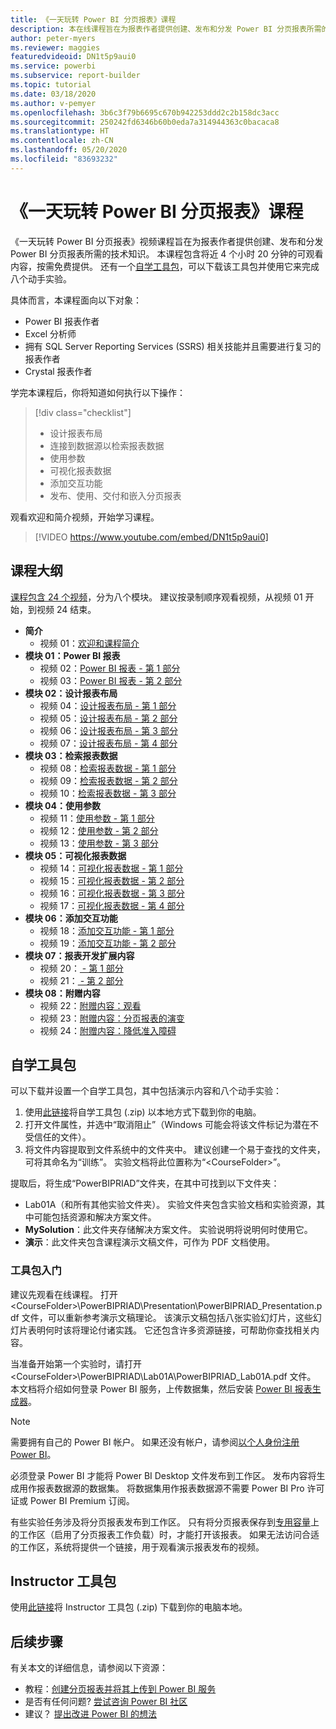 ```yaml
---
title: 《一天玩转 Power BI 分页报表》课程
description: 本在线课程旨在为报表作者提供创建、发布和分发 Power BI 分页报表所需的技术知识。
author: peter-myers
ms.reviewer: maggies
featuredvideoid: DN1t5p9aui0
ms.service: powerbi
ms.subservice: report-builder
ms.topic: tutorial
ms.date: 03/18/2020
ms.author: v-pemyer
ms.openlocfilehash: 3b6c3f79b6695c670b942253ddd2c2b158dc3acc
ms.sourcegitcommit: 250242fd6346b60b0eda7a314944363c0bacaca8
ms.translationtype: HT
ms.contentlocale: zh-CN
ms.lasthandoff: 05/20/2020
ms.locfileid: "83693232"
---
```

# <a name="power-bi-paginated-reports-in-a-day-course"></a>《一天玩转 Power BI 分页报表》课程

《一天玩转 Power BI 分页报表》视频课程旨在为报表作者提供创建、发布和分发 Power BI 分页报表所需的技术知识。 本课程包含将近 4 个小时 20 分钟的可观看内容，按需免费提供。 还有一个[自学工具包](#self-study-kit)，可以下载该工具包并使用它来完成八个动手实验。

具体而言，本课程面向以下对象：

- Power BI 报表作者
- Excel 分析师
- 拥有 SQL Server Reporting Services (SSRS) 相关技能并且需要进行复习的报表作者
- Crystal 报表作者

学完本课程后，你将知道如何执行以下操作：

> [!div class="checklist"]
> - 设计报表布局
> - 连接到数据源以检索报表数据
> - 使用参数
> - 可视化报表数据
> - 添加交互功能
> - 发布、使用、交付和嵌入分页报表

观看欢迎和简介视频，开始学习课程。

> [!VIDEO https://www.youtube.com/embed/DN1t5p9aui0]

## <a name="course-outline"></a>课程大纲

[课程包含 24 个视频](https://www.youtube.com/playlist?list=PL1N57mwBHtN1icIhpjQOaRL8r9G-wytpT)，分为八个模块。 建议按录制顺序观看视频，从视频 01 开始，到视频 24 结束。

- **简介**
  - 视频 01：[欢迎和课程简介](https://www.youtube.com/watch?v=DN1t5p9aui0&list=PL1N57mwBHtN1icIhpjQOaRL8r9G-wytpT)
- **模块 01：Power BI 报表**
  - 视频 02：[Power BI 报表 - 第 1 部分](https://www.youtube.com/watch?v=s6Amctk3Z_g&list=PL1N57mwBHtN1icIhpjQOaRL8r9G-wytpT)
  - 视频 03：[Power BI 报表 - 第 2 部分](https://www.youtube.com/watch?v=jXTiYJKw1Rs&list=PL1N57mwBHtN1icIhpjQOaRL8r9G-wytpT)
- **模块 02：设计报表布局**
  - 视频 04：[设计报表布局 - 第 1 部分](https://www.youtube.com/watch?v=EjHANN3rGNs&list=PL1N57mwBHtN1icIhpjQOaRL8r9G-wytpT)
  - 视频 05：[设计报表布局 - 第 2 部分](https://www.youtube.com/watch?v=2CZIrJU_HZU&list=PL1N57mwBHtN1icIhpjQOaRL8r9G-wytpT)
  - 视频 06：[设计报表布局 - 第 3 部分](https://www.youtube.com/watch?v=eaFFzkT6pxE&list=PL1N57mwBHtN1icIhpjQOaRL8r9G-wytpT)
  - 视频 07：[设计报表布局 - 第 4 部分](https://www.youtube.com/watch?v=0z576TI27Vg&list=PL1N57mwBHtN1icIhpjQOaRL8r9G-wytpT)
- **模块 03：检索报表数据**
  - 视频 08：[检索报表数据 - 第 1 部分](https://www.youtube.com/watch?v=SHGTTYXtio0&list=PL1N57mwBHtN1icIhpjQOaRL8r9G-wytpT)
  - 视频 09：[检索报表数据 - 第 2 部分](https://www.youtube.com/watch?v=1Dzd9wb7XUY&list=PL1N57mwBHtN1icIhpjQOaRL8r9G-wytpT)
  - 视频 10：[检索报表数据 - 第 3 部分](https://www.youtube.com/watch?v=OFXG7sl5L2o&list=PL1N57mwBHtN1icIhpjQOaRL8r9G-wytpT)
- **模块 04：使用参数**
  - 视频 11：[使用参数 - 第 1 部分](https://www.youtube.com/watch?v=o7WaK88kheA&list=PL1N57mwBHtN1icIhpjQOaRL8r9G-wytpT)
  - 视频 12：[使用参数 - 第 2 部分](https://www.youtube.com/watch?v=okj6wO72clQ&list=PL1N57mwBHtN1icIhpjQOaRL8r9G-wytpT)
  - 视频 13：[使用参数 - 第 3 部分](https://www.youtube.com/watch?v=13-6sWIRD74&list=PL1N57mwBHtN1icIhpjQOaRL8r9G-wytpT)
- **模块 05：可视化报表数据**
  - 视频 14：[可视化报表数据 - 第 1 部分](https://www.youtube.com/watch?v=b4TxBBtOWSw&list=PL1N57mwBHtN1icIhpjQOaRL8r9G-wytpT)
  - 视频 15：[可视化报表数据 - 第 2 部分](https://www.youtube.com/watch?v=JhEa_TugXeE&list=PL1N57mwBHtN1icIhpjQOaRL8r9G-wytpT)
  - 视频 16：[可视化报表数据 - 第 3 部分](https://www.youtube.com/watch?v=dliLsRvQB-c&list=PL1N57mwBHtN1icIhpjQOaRL8r9G-wytpT)
  - 视频 17：[可视化报表数据 - 第 4 部分](https://www.youtube.com/watch?v=5yHxuRRP_eU&list=PL1N57mwBHtN1icIhpjQOaRL8r9G-wytpT)
- **模块 06：添加交互功能**
  - 视频 18：[添加交互功能 - 第 1 部分](https://www.youtube.com/watch?v=LInMHpTEaI0&list=PL1N57mwBHtN1icIhpjQOaRL8r9G-wytpT)
  - 视频 19：[添加交互功能 - 第 2 部分](https://www.youtube.com/watch?v=b_pr1xsbRJc&list=PL1N57mwBHtN1icIhpjQOaRL8r9G-wytpT)
- **模块 07：报表开发扩展内容**
  - 视频 20：[ - 第 1 部分](https://www.youtube.com/watch?v=1CgDVDslwvs&list=PL1N57mwBHtN1icIhpjQOaRL8r9G-wytpT)
  - 视频 21：[ - 第 2 部分](https://www.youtube.com/watch?v=KRwtl7h0ynI&list=PL1N57mwBHtN1icIhpjQOaRL8r9G-wytpT)
- **模块 08：附赠内容**
  - 视频 22：[附赠内容：观看](https://www.youtube.com/watch?v=w5zlJ8BodxI&list=PL1N57mwBHtN1icIhpjQOaRL8r9G-wytpT)
  - 视频 23：[附赠内容：分页报表的演变](https://www.youtube.com/watch?v=pevpai65MvY&list=PL1N57mwBHtN1icIhpjQOaRL8r9G-wytpT)
  - 视频 24：[附赠内容：降低准入障碍](https://www.youtube.com/watch?v=vu32LfckCt8&list=PL1N57mwBHtN1icIhpjQOaRL8r9G-wytpT)

## <a name="self-study-kit"></a>自学工具包

可以下载并设置一个自学工具包，其中包括演示内容和八个动手实验：

1. 使用[此链接](https://aka.ms/priad-student)将自学工具包 (.zip) 以本地方式下载到你的电脑。
1. 打开文件属性，并选中“取消阻止”（Windows 可能会将该文件标记为潜在不受信任的文件）。
1. 将文件内容提取到文件系统中的文件夹中。 建议创建一个易于查找的文件夹，可将其命名为“训练”。 实验文档将此位置称为“&lt;CourseFolder&gt;”。

提取后，将生成“PowerBIPRIAD”文件夹，在其中可找到以下文件夹：

- Lab01A（和所有其他实验文件夹）。 实验文件夹包含实验文档和实验资源，其中可能包括资源和解决方案文件。
- **MySolution**：此文件夹存储解决方案文件。 实验说明将说明何时使用它。
- **演示**：此文件夹包含课程演示文稿文件，可作为 PDF 文档使用。

### <a name="getting-started-with-the-kit"></a>工具包入门

建议先观看在线课程。 打开 &lt;CourseFolder&gt;\PowerBIPRIAD\Presentation\PowerBIPRIAD_Presentation.pdf 文件，可以重新参考演示文稿理论。 该演示文稿包括八张实验幻灯片，这些幻灯片表明何时该将理论付诸实践。 它还包含许多资源链接，可帮助你查找相关内容。

当准备开始第一个实验时，请打开 &lt;CourseFolder&gt;\PowerBIPRIAD\Lab01A\PowerBIPRIAD_Lab01A.pdf 文件。 本文档将介绍如何登录 Power BI 服务，上传数据集，然后安装 [Power BI 报表生成器](../paginated-reports/report-builder-power-bi.md)。

> [!NOTE]
> 需要拥有自己的 Power BI 帐户。 如果还没有帐户，请参阅[以个人身份注册 Power BI](../fundamentals/service-self-service-signup-for-power-bi.md)。
>
> 必须登录 Power BI 才能将 Power BI Desktop 文件发布到工作区。 发布内容将生成用作报表数据源的数据集。 将数据集用作报表数据源不需要 Power BI Pro 许可证或 Power BI Premium 订阅。
>
> 有些实验任务涉及将分页报表发布到工作区。 只有将分页报表保存到[专用容量](../admin/service-premium-what-is.md#dedicated-capacities)上的工作区（启用了分页报表工作负载）时，才能打开该报表。 如果无法访问合适的工作区，系统将提供一个链接，用于观看演示报表发布的视频。

## <a name="instructor-kit"></a>Instructor 工具包

使用[此链接](https://aka.ms/priad-instructor)将 Instructor 工具包 (.zip) 下载到你的电脑本地。

## <a name="next-steps"></a>后续步骤

有关本文的详细信息，请参阅以下资源：

- 教程：[创建分页报表并将其上传到 Power BI 服务](../paginated-reports/paginated-reports-quickstart-aw.md)
- 是否有任何问题? [尝试咨询 Power BI 社区](https://community.powerbi.com/)
- 建议？ [提出改进 Power BI 的想法](https://ideas.powerbi.com/)
